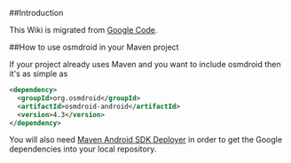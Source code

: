 ##Introduction

This Wiki is migrated from [Google Code](https://code.google.com/p/osmdroid/wiki/HowToMaven).

##How to use osmdroid in your Maven project

If your project already uses Maven and you want to include osmdroid then it's as simple as

```xml
<dependency>
  <groupId>org.osmdroid</groupId>
  <artifactId>osmdroid-android</artifactId>
  <version>4.3</version>
</dependency>
```

You will also need [Maven Android SDK Deployer](https://github.com/simpligility/maven-android-sdk-deployer) in order to get the Google dependencies into your local repository.

